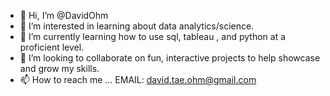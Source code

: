 - 👋 Hi, I’m @DavidOhm
- 👀 I’m interested in learning about data analytics/science. 
- 🌱 I’m currently learning how to use sql, tableau , and python at a proficient level. 
- 💞️ I’m looking to collaborate on fun, interactive projects to help showcase and grow my skills. 
- 📫 How to reach me ... EMAIL: david.tae.ohm@gmail.com

<!---
DavidOhm/DavidOhm is a ✨ special ✨ repository because its `README.md` (this file) appears on your GitHub profile.
You can click the Preview link to take a look at your changes.
--->

